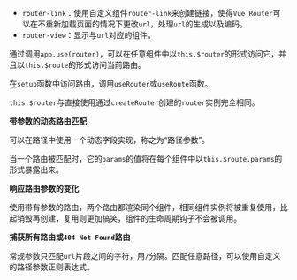 - `router-link`：使用自定义组件`router-link`来创建链接，使得`Vue Router`可以在不重新加载页面的情况下更改`url`，处理`url`的生成以及编码。
- `router-view`：显示与`url`对应的组件。

通过调用`app.use(router)`，可以在任意组件中以`this.$router`的形式访问它，并且以`this.$route`的形式访问当前路由。

在`setup`函数中访问路由，调用`useRouter`或`useRoute`函数。

`this.$router`与直接使用通过`createRouter`创建的`router`实例完全相同。

**带参数的动态路由匹配**

可以在路径中使用一个动态字段实现，称之为“路径参数”。

当一个路由被匹配时，它的`params`的值将在每个组件中以`this.$route.params`的形式暴露出来。

**响应路由参数的变化**

使用带有参数的路由，两个路由都渲染同个组件，相同组件实例将被重复使用，比起销毁再创建，复用则更加搞笑，组件的生命周期钩子不会被调用。

**捕获所有路由或`404 Not Found`路由**

常规参数只匹配`url`片段之间的字符，用`/`分隔。匹配任意路径，可以使用自定义的路径参数正则表达式。
